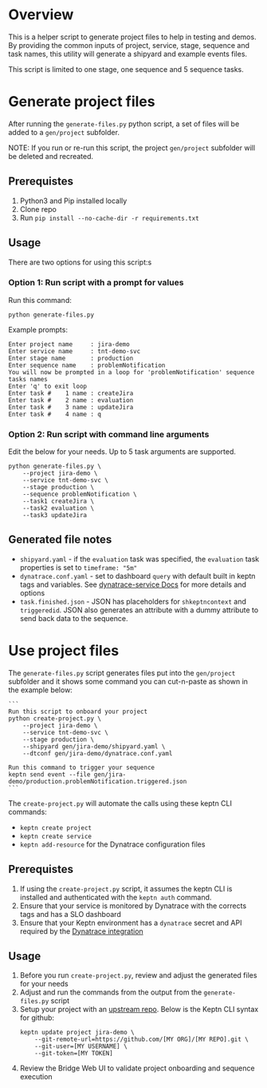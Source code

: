 # Overview

This is a helper script to generate project files to help in testing and demos. By providing the common inputs of project, service, stage, sequence and task names, this utility will generate a shipyard and example events files. 

This script is limited to one stage, one sequence and 5 sequence tasks.  

# Generate project files

After running the `generate-files.py` python script, a set of files will be added to a `gen/project` subfolder.  

NOTE: If you run or re-run this script, the project `gen/project` subfolder will be deleted and recreated.

## Prerequistes

1. Python3 and Pip installed locally
1. Clone repo
1. Run `pip install --no-cache-dir -r requirements.txt`

## Usage 

There are two options for using this script:s

### Option 1: Run script with a prompt for values

Run this command:

```
python generate-files.py
```

Example prompts:

```
Enter project name     : jira-demo
Enter service name     : tnt-demo-svc 
Enter stage name       : production
Enter sequence name    : problemNotification
You will now be prompted in a loop for 'problemNotification' sequence tasks names
Enter 'q' to exit loop
Enter task #    1 name : createJira
Enter task #    2 name : evaluation
Enter task #    3 name : updateJira
Enter task #    4 name : q
```

### Option 2: Run script with command line arguments

Edit the below for your needs. Up to 5 task arguments are supported.

```
python generate-files.py \
    --project jira-demo \
    --service tnt-demo-svc \
    --stage production \
    --sequence problemNotification \
    --task1 createJira \
    --task2 evaluation \
    --task3 updateJira
```

## Generated file notes

* `shipyard.yaml` - if the `evaluation` task was specified, the `evaluation` task properties is set to `timeframe: "5m"`
* `dynatrace.conf.yaml` - set to dashboard `query` with default built in keptn tags and variables. See [dynatrace-service Docs](https://github.com/keptn-contrib/dynatrace-service/blob/master/documentation/dynatrace-conf-yaml-file.md#attach-rules-for-connecting-dynatrace-entities-with-events-attachrules) for more details and options
* `task.finished.json` - JSON has placeholders for `shkeptncontext` and `triggeredid`.  JSON also generates an attribute with a dummy attribute to send back data to the sequence.

# Use project files

The `generate-files.py` script generates files put into the `gen/project` subfolder and it shows some command you can cut-n-paste as shown in the example below:

    ```
    Run this script to onboard your project
    python create-project.py \
        --project jira-demo \
        --service tnt-demo-svc \
        --stage production \
        --shipyard gen/jira-demo/shipyard.yaml \
        --dtconf gen/jira-demo/dynatrace.conf.yaml

    Run this command to trigger your sequence
    keptn send event --file gen/jira-demo/production.problemNotification.triggered.json
    ```

The `create-project.py` will automate the calls using these keptn CLI commands:
* `keptn create project`
* `keptn create service`
* `keptn add-resource` for the Dynatrace configuration files

## Prerequistes

1. If using the `create-project.py` script, it assumes the keptn CLI is installed and authenticated with the `keptn auth` command.
1. Ensure that your service is monitored by Dynatrace with the corrects tags and has a SLO dashboard
1. Ensure that your Keptn environment has a `dynatrace` secret and API required by the [Dynatrace integration](https://keptn.sh/docs/0.12.x/monitoring/dynatrace/install/#install-dynatrace-keptn-integration)

## Usage

1. Before you run `create-project.py`, review and adjust the generated files for your needs
1. Adjust and run the commands from the output from the `generate-files.py` script
1. Setup your project with an [upstream repo](https://keptn.sh/docs/0.12.x/manage/git_upstream/).  Below is the Keptn CLI syntax for github:
    ```
    keptn update project jira-demo \
        --git-remote-url=https://github.com/[MY ORG]/[MY REPO].git \
        --git-user=[MY USERNAME] \
        --git-token=[MY TOKEN]
    ```
1. Review the Bridge Web UI to validate project onboarding and sequence execution
